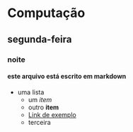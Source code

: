 # Computação 
## segunda-feira
### noite
#### este arquivo está escrito em markdown
* uma lista
    + um *item*
    + outro **item**
    + [Link de exemplo](https://www.facebook.com)
    + terceira
